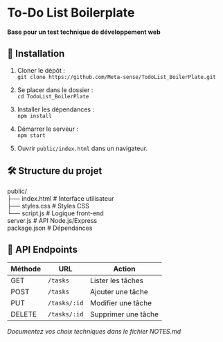 # To-Do List Boilerplate  
**Base pour un test technique de développement web**  

## 🚀 Installation  
1. Cloner le dépôt :  
`git clone https://github.com/Meta-sense/TodoList_BoilerPlate.git`

2. Se placer dans le dossier :  
`cd TodoList_BoilerPlate`

3. Installer les dépendances :  
`npm install`

4. Démarrer le serveur :  
`npm start`

5. Ouvrir `public/index.html` dans un navigateur.  

## 🛠️ Structure du projet  
public/  
├── index.html # Interface utilisateur  
├── styles.css # Styles CSS  
└── script.js # Logique front-end  
server.js # API Node.js/Express  
package.json # Dépendances  

## 🔗 API Endpoints  
| Méthode | URL          | Action                 |  
|---------|--------------|------------------------|  
| GET     | `/tasks`     | Lister les tâches      |  
| POST    | `/tasks`     | Ajouter une tâche      |  
| PUT     | `/tasks/:id` | Modifier une tâche     |  
| DELETE  | `/tasks/:id` | Supprimer une tâche    |  

*Documentez vos choix techniques dans le fichier NOTES.md*  
